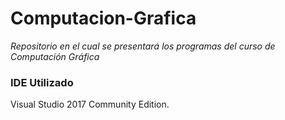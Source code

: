 # Computacion-Grafica

_Repositorio en el cual se presentará los programas del curso de Computación Gráfica_

### IDE Utilizado

Visual Studio 2017 Community Edition. 